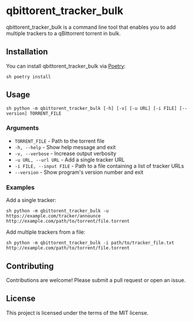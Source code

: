 qbittorent\_tracker\_bulk
=========================

qbittorent\_tracker\_bulk is a command line tool that enables you to add multiple trackers to a qBittorrent torrent in bulk.

Installation
------------

You can install qbittorent\_tracker\_bulk via [Poetry](https://python-poetry.org/docs/):

``sh
poetry install
``

Usage
-----

``sh
python -m qbittorent_tracker_bulk [-h] [-v] [-u URL] [-i FILE] [--version] TORRENT_FILE
``

### Arguments

*   `TORRENT_FILE` - Path to the torrent file
*   `-h, --help` - Show help message and exit
*   `-v, --verbose` - Increase output verbosity
*   `-u URL, --url URL` - Add a single tracker URL
*   `-i FILE, --input FILE` - Path to a file containing a list of tracker URLs
*   `--version` - Show program's version number and exit

### Examples

Add a single tracker:

``sh
python -m qbittorent_tracker_bulk -u https://example.com/tracker/announce http://example.com/path/to/torrent/file.torrent
``

Add multiple trackers from a file:

``sh
python -m qbittorent_tracker_bulk -i path/to/tracker_file.txt http://example.com/path/to/torrent/file.torrent
``

Contributing
------------

Contributions are welcome! Please submit a pull request or open an issue.

License
-------

This project is licensed under the terms of the MIT license.
